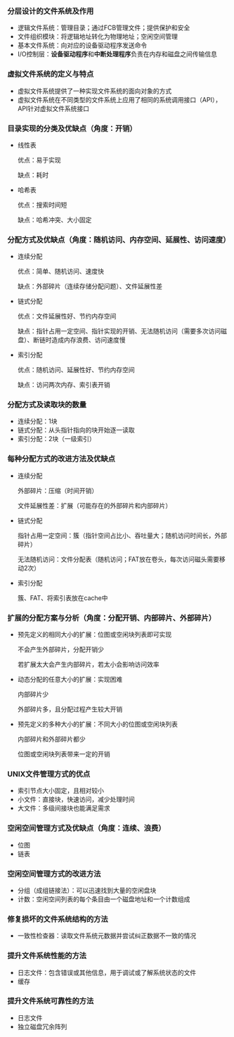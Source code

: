 ### 分层设计的文件系统及作用

- 逻辑文件系统：管理目录；通过FCB管理文件；提供保护和安全
- 文件组织模块：将逻辑地址转化为物理地址；空闲空间管理
- 基本文件系统：向对应的设备驱动程序发送命令
- I/O控制层：**设备驱动程序**和**中断处理程序**负责在内存和磁盘之间传输信息



### 虚拟文件系统的定义与特点

- 虚拟文件系统提供了一种实现文件系统的面向对象的方式
- 虚拟文件系统在不同类型的文件系统上应用了相同的系统调用接口（API），API针对虚拟文件系统接口



### 目录实现的分类及优缺点（角度：开销）

- 线性表

  优点：易于实现

  缺点：耗时

- 哈希表

  优点：搜索时间短

  缺点：哈希冲突、大小固定



### 分配方式及优缺点（角度：随机访问、内存空间、延展性、访问速度）

- 连续分配

  优点：简单、随机访问、速度快

  缺点：外部碎片（连续存储分配问题）、文件延展性差

- 链式分配

  优点：文件延展性好、节约内存空间

  缺点：指针占用一定空间、指针实现的开销、无法随机访问（需要多次访问磁盘）、断链时造成内存浪费、访问速度慢

- 索引分配

  优点：随机访问、延展性好、节约内存空间

  缺点：访问两次内存、索引表开销



### 分配方式及读取块的数量

- 连续分配：1块
- 链式分配：从头指针指向的块开始逐一读取
- 索引分配：2块（一级索引）



### 每种分配方式的改进方法及优缺点

- 连续分配

  外部碎片：压缩（时间开销）

  文件延展性差：扩展（可能存在的外部碎片和内部碎片）

- 链式分配

  指针占用一定空间：簇（指针空间占比小、吞吐量大；随机访问时间长，外部碎片）

  无法随机访问：文件分配表（随机访问；FAT放在卷头，每次访问磁头需要移动2次）

- 索引分配

  簇、FAT、将索引表放在cache中



### 扩展的分配方案与分析（角度：分配开销、内部碎片、外部碎片）

- 预先定义的相同大小的扩展：位图或空闲块列表即可实现

  不会产生外部碎片，分配开销少

  若扩展太大会产生内部碎片，若太小会影响访问效率

- 动态分配的任意大小的扩展：实现困难

  内部碎片少

  外部碎片多，且分配过程产生较大开销

- 预先定义的多种大小的扩展：不同大小的位图或空闲块列表

  内部碎片和外部碎片都少

  位图或空闲块列表带来一定的开销



### UNIX文件管理方式的优点

- 索引节点大小固定，且相对较小
- 小文件：直接块，快速访问，减少处理时间
- 大文件：多级间接块也能满足需求



### 空闲空间管理方式及优缺点（角度：连续、浪费）

- 位图
- 链表



### 空闲空间管理方式的改进方法

- 分组（成组链接法）：可以迅速找到大量的空闲盘块
- 计数：空闲空间列表的每个条目由一个磁盘地址和一个计数组成



### 修复损坏的文件系统结构的方法

- 一致性检查器：读取文件系统元数据并尝试纠正数据不一致的情况



### 提升文件系统性能的方法

- 日志文件：包含错误或其他信息，用于调试或了解系统状态的文件
- 缓存



### 提升文件系统可靠性的方法

- 日志文件
- 独立磁盘冗余阵列